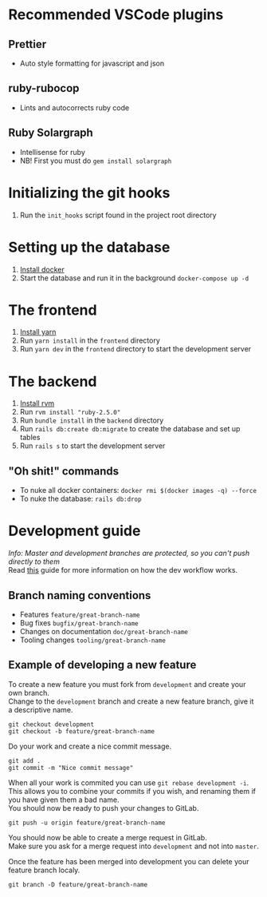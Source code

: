 # Recommended VSCode plugins

## Prettier

* Auto style formatting for javascript and json

## ruby-rubocop

* Lints and autocorrects ruby code

## Ruby Solargraph

* Intellisense for ruby
* NB! First you must do `gem install solargraph`

# Initializing the git hooks

1. Run the `init_hooks` script found in the project root directory

# Setting up the database

1. [Install docker](https://docs.docker.com/engine/installation/)
2. Start the database and run it in the background `docker-compose up -d`

# The frontend

1. [Install yarn](https://yarnpkg.com/lang/en/docs/install/)
2. Run `yarn install` in the `frontend` directory
3. Run `yarn dev` in the `frontend` directory to start the development server

# The backend

1. [Install rvm](https://rvm.io/)
2. Run `rvm install "ruby-2.5.0"`
3. Run `bundle install` in the `backend` directory
4. Run `rails db:create db:migrate` to create the database and set up tables
5. Run `rails s` to start the development server

## "Oh shit!" commands

* To nuke all docker containers: `docker rmi $(docker images -q) --force`
* To nuke the database: `rails db:drop`

# Development guide

_Info: Master and development branches are protected, so you can't push directly to them_  
Read [this](https://www.atlassian.com/git/tutorials/comparing-workflows/feature-branch-workflow) guide for more information on how the dev workflow works.

## Branch naming conventions

* Features `feature/great-branch-name`
* Bug fixes `bugfix/great-branch-name`
* Changes on documentation `doc/great-branch-name`
* Tooling changes `tooling/great-branch-name`

## Example of developing a new feature

To create a new feature you must fork from `development` and create your own branch.  
Change to the `development` branch and create a new feature branch, give it a descriptive name.

```shell
git checkout development
git checkout -b feature/great-branch-name
```

Do your work and create a nice commit message.

```shell
git add .
git commit -m "Nice commit message"
```

When all your work is commited you can use `git rebase development -i`.  
This allows you to combine your commits if you wish, and renaming them if you have given them a bad name.  
You should now be ready to push your changes to GitLab.

```shell
git push -u origin feature/great-branch-name
```

You should now be able to create a merge request in GitLab.  
Make sure you ask for a merge request into `development` and not into `master`.

Once the feature has been merged into development you can delete your feature branch localy.

```shell
git branch -D feature/great-branch-name
```
